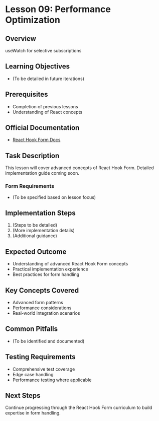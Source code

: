 # Lesson 09: Performance Optimization

## Overview
useWatch for selective subscriptions

## Learning Objectives
- (To be detailed in future iterations)

## Prerequisites
- Completion of previous lessons
- Understanding of React concepts

## Official Documentation
- [React Hook Form Docs](https://react-hook-form.com/docs/usewatch)

## Task Description
This lesson will cover advanced concepts of React Hook Form. Detailed implementation guide coming soon.

### Form Requirements
- (To be specified based on lesson focus)

## Implementation Steps
1. (Steps to be detailed)
2. (More implementation details)
3. (Additional guidance)

## Expected Outcome
- Understanding of advanced React Hook Form concepts
- Practical implementation experience
- Best practices for form handling

## Key Concepts Covered
- Advanced form patterns
- Performance considerations
- Real-world integration scenarios

## Common Pitfalls
- (To be identified and documented)

## Testing Requirements
- Comprehensive test coverage
- Edge case handling
- Performance testing where applicable

## Next Steps
Continue progressing through the React Hook Form curriculum to build expertise in form handling.
